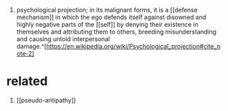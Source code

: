 1. psychological projection; in its malignant forms, it is a [[defense mechanism]] in which the ego defends itself against disowned and highly negative parts of the [[self]] by denying their existence in themselves and attributing them to others, breeding misunderstanding and causing untold interpersonal damage.^[https://en.wikipedia.org/wiki/Psychological_projection#cite_note-2]

# related
1. [[pseudo-antipathy]]